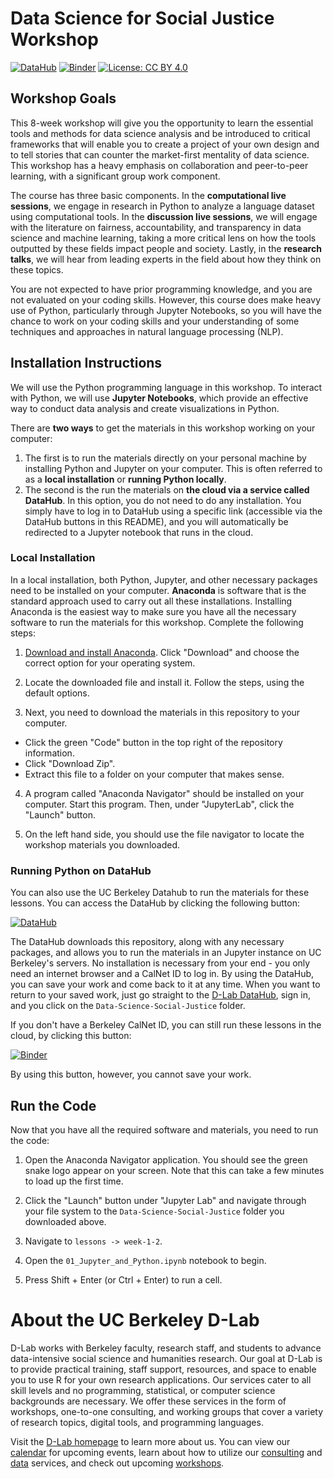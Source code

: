 # Data Science for Social Justice Workshop

[![DataHub](https://img.shields.io/badge/launch-datahub-blue)](https://dlab.datahub.berkeley.edu/hub/user-redirect/git-pull?repo=https%3A%2F%2Fgithub.com%2Fdlab-berkeley%2FData-Science-Social-Justice&urlpath=lab%2Ftree%2FData-Science-Social-Justice%2F&branch=main)
[![Binder](https://mybinder.org/badge_logo.svg)](https://mybinder.org/v2/gh/dlab-berkeley/Data-Science-Social-Justice/HEAD)
[![License: CC BY 4.0](https://img.shields.io/badge/License-CC_BY_4.0-lightgrey.svg)](https://creativecommons.org/licenses/by/4.0/)

## Workshop Goals

This 8-week workshop will give you the opportunity to learn the essential tools
and methods for data science analysis and be introduced to critical frameworks
that will enable you to create a project of your own design and to tell stories
that can counter the market-first mentality of data science. This workshop has a
heavy emphasis on collaboration and peer-to-peer learning, with a significant
group work component.

The course has three basic components. In the **computational live sessions**,
we engage in research in Python to analyze a language dataset using
computational tools. In the **discussion live sessions**, we will engage with
the literature on fairness, accountability, and transparency in data science and
machine learning, taking a more critical lens on how the tools outputted by
these fields impact people and society. Lastly, in the **research talks**, we
will hear from leading experts in the field about how they think on these
topics.

You are not expected to have prior programming knowledge, and you are not
evaluated on your coding skills. However, this course does make heavy use of
Python, particularly through Jupyter Notebooks, so you will have the chance to
work on your coding skills and your understanding of some techniques and
approaches in natural language processing (NLP).

## Installation Instructions

We will use the Python programming language in this workshop. To interact with
Python, we will use **Jupyter Notebooks**, which provide an effective way to
conduct data analysis and create visualizations in Python.

There are **two ways** to get the materials in this workshop working on your
computer:

1. The first is to run the materials directly on your personal machine by
   installing Python and Jupyter on your computer. This is often referred to as
   a **local installation** or **running Python locally**.
2. The second is the run the materials on **the cloud via a service called
   DataHub**. In this option, you do not need to do any installation. You simply
   have to log in to DataHub using a specific link (accessible via the DataHub
   buttons in this README), and you will automatically be redirected to a
   Jupyter notebook that runs in the cloud.

### Local Installation

In a local installation, both Python, Jupyter, and other necessary packages need
to be installed on your computer. **Anaconda** is software that is the standard
approach used to carry out all these installations. Installing Anaconda is the
easiest way to make sure you have all the necessary software to run the
materials for this workshop. Complete the following steps:

1. [Download and install
   Anaconda](https://www.anaconda.com/products/individual). Click "Download" and
   choose the correct option for your operating system.

2. Locate the downloaded file and install it. Follow the steps, using the
   default options.

3. Next, you need to download the materials in this repository to your computer.

* Click the green "Code" button in the top right of the repository information.
* Click "Download Zip".
* Extract this file to a folder on your computer that makes sense.

4. A program called "Anaconda Navigator" should be installed on your computer.
   Start this program. Then, under "JupyterLab", click the "Launch" button.

5. On the left hand side, you should use the file navigator to locate the
   workshop materials you downloaded.


### Running Python on DataHub

You can also use the UC Berkeley Datahub to run the materials for these lessons.
You can access the DataHub by clicking the following button:

[![DataHub](https://img.shields.io/badge/launch-datahub-blue)](https://dlab.datahub.berkeley.edu/hub/user-redirect/git-pull?repo=https%3A%2F%2Fgithub.com%2Fdlab-berkeley%2FData-Science-Social-Justice&urlpath=lab%2Ftree%2FData-Science-Social-Justice%2F&branch=main)

The DataHub downloads this repository, along with any necessary packages, and
allows you to run the materials in an Jupyter instance on UC Berkeley's servers.
No installation is necessary from your end - you only need an internet browser
and a CalNet ID to log in. By using the DataHub, you can save your work and come
back to it at any time. When you want to return to your saved work, just go
straight to the [D-Lab DataHub](https://dlab.datahub.berkeley.edu), sign in, and
you click on the `Data-Science-Social-Justice` folder.

If you don't have a Berkeley CalNet ID, you can still run these lessons in the
cloud, by clicking this button:

[![Binder](https://mybinder.org/badge_logo.svg)](https://mybinder.org/v2/gh/dlab-berkeley/Data-Science-Social-Justice/HEAD)

By using this button, however, you cannot save your work.


## Run the Code

Now that you have all the required software and materials, you need to run the
code:

1. Open the Anaconda Navigator application. You should see the green snake logo
   appear on your screen. Note that this can take a few minutes to load up the
   first time.

2. Click the "Launch" button under "Jupyter Lab" and navigate through your file
   system to the `Data-Science-Social-Justice` folder you downloaded above.

3. Navigate to `lessons -> week-1-2`.

4. Open the `01_Jupyter_and_Python.ipynb` notebook to begin.

5. Press Shift + Enter (or Ctrl + Enter) to run a cell.

# About the UC Berkeley D-Lab

D-Lab works with Berkeley faculty, research staff, and students to advance data-intensive social science and humanities research. Our goal at D-Lab is to provide practical training, staff support, resources, and space to enable you to use R for your own research applications. Our services cater to all skill levels and no programming, statistical, or computer science backgrounds are necessary. We offer these services in the form of workshops, one-to-one consulting, and working groups that cover a variety of research topics, digital tools, and programming languages.  

Visit the [D-Lab homepage](https://dlab.berkeley.edu/) to learn more about us. You can view our [calendar](https://dlab.berkeley.edu/events/calendar) for upcoming events, learn about how to utilize our [consulting](https://dlab.berkeley.edu/consulting) and [data](https://dlab.berkeley.edu/data) services, and check out upcoming [workshops](https://dlab.berkeley.edu/events/workshops).
